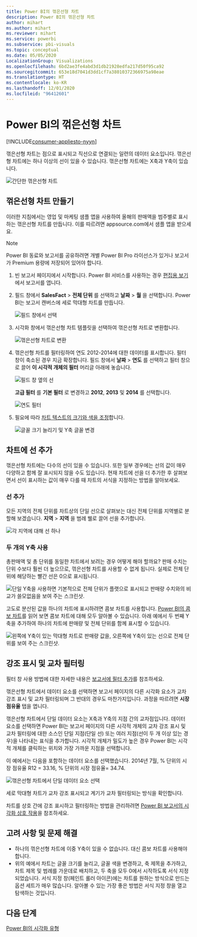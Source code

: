 ```yaml
---
title: Power BI의 꺾은선형 차트
description: Power BI의 꺾은선형 차트
author: mihart
ms.author: mihart
ms.reviewer: mihart
ms.service: powerbi
ms.subservice: pbi-visuals
ms.topic: conceptual
ms.date: 05/05/2020
LocalizationGroup: Visualizations
ms.openlocfilehash: 6bd2ae3fe4abd3d1db21928edfa217d50f95ca92
ms.sourcegitcommit: 653e18d7041d3dd1cf7a38010372366975a98eae
ms.translationtype: HT
ms.contentlocale: ko-KR
ms.lasthandoff: 12/01/2020
ms.locfileid: "96412601"
---
```

# <a name="line-charts-in-power-bi"></a>Power BI의 꺾은선형 차트

[!INCLUDE[consumer-appliesto-nyyn](../includes/consumer-appliesto-nyyn.md)]

꺾은선형 차트는 점으로 표시되고 직선으로 연결되는 일련의 데이터 요소입니다. 꺾은선형 차트에는 하나 이상의 선이 있을 수 있습니다. 꺾은선형 차트에는 X축과 Y축이 있습니다. 

![간단한 꺾은선형 차트](media/power-bi-line-charts/power-bi-line.png)



## <a name="create-a-line-chart"></a>꺾은선형 차트 만들기
이러한 지침에서는 영업 및 마케팅 샘플 앱을 사용하여 올해의 판매액을 범주별로 표시하는 꺾은선형 차트를 만듭니다. 이를 따르려면 appsource.com에서 샘플 앱을 받으세요.

> [!NOTE]
> Power BI 동료와 보고서를 공유하려면 개별 Power BI Pro 라이선스가 있거나 보고서가 Premium 용량에 저장되어 있어야 합니다.

1. 빈 보고서 페이지에서 시작합니다. Power BI 서비스를 사용하는 경우 [편집용 보기](../create-reports/service-interact-with-a-report-in-editing-view.md)에서 보고서를 엽니다.

2. 필드 창에서 **SalesFact** \> **전체 단위** 를 선택하고 **날짜**  >  **월** 을 선택합니다.  Power BI는 보고서 캔버스에 세로 막대형 차트를 만듭니다.

    ![필드 창에서 선택](media/power-bi-line-charts/power-bi-step1.png)

4. 시각화 창에서 꺾은선형 차트 템플릿을 선택하여 꺾은선형 차트로 변환합니다. 

    ![꺾은선형 차트로 변환](media/power-bi-line-charts/power-bi-convert-to-line.png)
   

4. 꺾은선형 차트를 필터링하여 연도 2012-2014에 대한 데이터를 표시합니다. 필터 창이 축소된 경우 지금 확장합니다. 필드 창에서 **날짜** \> **연도** 를 선택하고 필터 창으로 끌어 **이 시각적 개체의 필터** 머리글 아래에 놓습니다. 
     
    ![필드 창 옆의 선](media/power-bi-line-charts/power-bi-year-filter.png)

    **고급 필터** 를 **기본 필터** 로 변경하고 **2012**, **2013** 및 **2014** 를 선택합니다.

    ![연도 필터](media/power-bi-line-charts/power-bi-filter-year.png)

6. 필요에 따라 [차트 텍스트의 크기와 색을 조정](power-bi-visualization-customize-title-background-and-legend.md)합니다. 

    ![글꼴 크기 늘리기 및 Y축 글꼴 변경](media/power-bi-line-charts/power-bi-line-3years.png)

## <a name="add-additional-lines-to-the-chart"></a>차트에 선 추가
꺾은선형 차트에는 다수의 선이 있을 수 있습니다. 또한 일부 경우에는 선의 값이 매우 다양하고 함께 잘 표시되지 않을 수도 있습니다. 현재 차트에 선을 더 추가한 후 살펴보면서 선이 표시하는 값이 매우 다를 때 차트의 서식을 지정하는 방법을 알아보세요. 

### <a name="add-additional-lines"></a>선 추가
모든 지역의 전체 단위를 차트상의 단일 선으로 살펴보는 대신 전체 단위를 지역별로 분할해 보겠습니다. **지역** > **지역** 을 범례 웰로 끌어 선을 추가합니다.

   ![각 지역에 대해 선 하나](media/power-bi-line-charts/power-bi-line-regions.png)


### <a name="use-two-y-axes"></a>두 개의 Y축 사용
총판매액 및 총 단위를 동일한 차트에서 보려는 경우 어떻게 해야 할까요? 판매 수치는 단위 수보다 훨씬 더 높으므로, 꺾은선형 차트를 사용할 수 없게 됩니다. 실제로 전체 단위에 해당하는 빨간 선은 0으로 표시됩니다.

   ![단일 Y축을 사용하면 기본적으로 전체 단위가 플랫으로 표시되고 판매량 수치와의 비교가 쓸모없음을 보여 주는 스크린샷.](media/power-bi-line-charts/power-bi-diverging.png)

고도로 분산된 값을 하나의 차트에 표시하려면 콤보 차트를 사용합니다. [Power BI의 콤보 차트](power-bi-visualization-combo-chart.md)를 읽어 보면 콤보 차트에 대해 모두 알아볼 수 있습니다. 아래 예에서 두 번째 Y축을 추가하여 하나의 차트에 판매량 및 전체 단위를 함께 표시할 수 있습니다. 

   ![왼쪽에 Y축이 있는 막대형 차트로 판매량 값을, 오른쪽에 Y축이 있는 선으로 전체 단위를 보여 주는 스크린샷.](media/power-bi-line-charts/power-bi-dual-axes.png)

## <a name="highlighting-and-cross-filtering"></a>강조 표시 및 교차 필터링
필터 창 사용 방법에 대한 자세한 내용은 [보고서에 필터 추가](../create-reports/power-bi-report-add-filter.md)를 참조하세요.

꺾은선형 차트에서 데이터 요소를 선택하면 보고서 페이지의 다른 시각화 요소가 교차 강조 표시 및 교차 필터링되며 그 반대의 경우도 마찬가지입니다. 과정을 따르려면 **시장 점유율** 탭을 엽니다.  

꺾은선형 차트에서 단일 데이터 요소는 X축과 Y축의 지점 간의 교차점입니다. 데이터 요소를 선택하면 Power BI는 보고서 페이지의 다른 시각적 개체의 교차 강조 표시 및 교차 필터링에 대한 소스인 단일 지점(단일 선) 또는 여러 지점(선이 두 개 이상 있는 경우)을 나타내는 표식을 추가합니다. 시각적 개체가 밀도가 높은 경우 Power BI는 시각적 개체를 클릭하는 위치와 가장 가까운 지점을 선택합니다.

이 예에서는 다음을 포함하는 데이터 요소를 선택했습니다. 2014년 7월, % 단위의 시장 점유율 R12 = 33.16, % 단위의 시장 점유율= 34.74.

![꺾은선형 차트에서 단일 데이터 요소 선택](media/power-bi-line-charts/power-bi-single-select.png)

세로 막대형 차트가 교차 강조 표시되고 계기가 교차 필터링되는 방식을 확인합니다.

차트를 상호 간에 강조 표시하고 필터링하는 방법을 관리하려면 [Power BI 보고서의 시각화 상호 작용](../create-reports/service-reports-visual-interactions.md)을 참조하세요.

## <a name="considerations-and-troubleshooting"></a>고려 사항 및 문제 해결
* 하나의 꺾은선형 차트에 이중 Y축이 있을 수 없습니다.  대신 콤보 차트를 사용해야 합니다.
* 위의 예에서 차트는 글꼴 크기를 늘리고, 글꼴 색을 변경하고, 축 제목을 추가하고, 차트 제목 및 범례를 가운데로 배치하고, 두 축을 모두 0에서 시작하도록 서식 지정되었습니다. 서식 지정 창(페인트 롤러 아이콘)에는 차트를 원하는 방식으로 만드는 옵션 세트가 매우 많습니다. 알아볼 수 있는 가장 좋은 방법은 서식 지정 창을 열고 탐색하는 것입니다.

## <a name="next-steps"></a>다음 단계

[Power BI의 시각화 유형](power-bi-visualization-types-for-reports-and-q-and-a.md)





